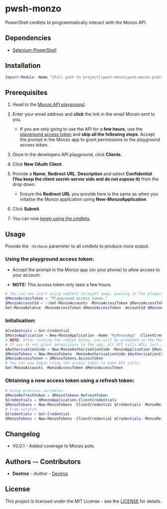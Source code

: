 # pwsh-monzo
PowerShell cmdlets to programmatically interact with the Monzo API.

## Dependencies

* [Selenium-PowerShell](https://github.com/adamdriscoll/selenium-powershell)

## Installation

```powershell
Import-Module -Name "{Full path to project}\pwsh-monzo\pwsh-monzo.psm1" -Verbose
```

## Prerequisites

1. Head to the [Monzo API playground](https://developers.monzo.com/api/playground).

2. Enter your email address and **click** the link in the email Monzo sent to you.

    - If you are only going to use the API for a **few hours**, use the [playground access token](#Using-the-playground-access-token) and **skip all the following steps**. Accept the prompt in the Monzo app to grant permissions to the playground access token.

3. Once in the developers API playground, click **Clients**.

4. Click **New OAuth Client**.

5. Provide a **Name**, **Redirect URL**, **Description** and select **Confidential (You keep the client secret-server side and do not expose it)** from the drop down.

    - Ensure the **Redirect URL** you provide here is the same as when you initalise the Monzo application using **New-MonzoApplication**.

6. Click **Submit**.

7. You can now [begin using the cmdlets](#Initalisation).


## Usage

Provide the `-Verbose` parameter to all cmdlets to produce more output.

### Using the playground access token:

* Accept the prompt in the Monzo app (on your phone) to allow access to your account.

* **NOTE:** This access token only lasts a few hours.

```powershell
# You can now start using cmdlets straight away, passing in the playground access token.
$MonzoAccessToken = "Playground access token."
$MonzoAccountId = ((Get-MonzoAccounts -MonzoAccessToken $MonzoAccessToken).Accounts | Select-Object -First 1).id
Get-MonzoBalance -MonzoAccessToken $MonzoAccessToken -AccountId $MonzoAccountId
```

### Initalisation:

```powershell
$Credentials = Get-Credential
$MonzoApplication = New-MonzoApplication -Name "MyMonzoApp" -ClientCredential $Credentials -RedirectUri "https://localhost:8888/oauth/callback"
# NOTE: After running the cmdlet below, you will be prompted in the Monzo app to provide this app with account permissions.
# If you do not grant permissions to the app, all API calls WILL fail and you won't be able to retrieve an access token.
$AuthorisationCode = New-MonzoAuthorisationCode -MonzoApplication $MonzoApplication -Email "foobar@somemail.com"
$MonzoTokens = New-MonzoTokens -MonzoAuthorisationCode $AuthorisationCode
$MonzoAccessToken = $MonzoTokens.AccessToken
# You can now begin using the access token to make API calls.
Get-MonzoAccounts -MonzoAccessToken $MonzoAccessToken
```

### Obtaining a new access token using a refresh token:

```powershell
# Using previous variables.
$MonzoRefreshToken = $MonzoTokens.RefreshToken
$Credentials = $MonzoApplication.ClientCredentials
$MonzoTokens = New-MonzoTokens -ClientCredential $Credentials -MonzoRefreshToken $MonzoRefreshToken -RefreshToken
# From scratch.
$Credentials = Get-Credential
$MonzoTokens = New-MonzoTokens -ClientCredential $Credentials -MonzoRefreshToken $MonzoRefreshToken -RefreshToken
```

## Changelog

* V0.0.1 - Added coverage to Monzo pots.

## Authors -- Contributors

* **Dextroz** - *Author* - [Dextroz](https://github.com/Dextroz)

## License
This project is licensed under the MIT License - see the [LICENSE](LICENSE) for details.

